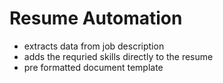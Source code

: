 # Resume Automation

- extracts data from job description
- adds the requried skills directly to the resume
- pre formatted document template
